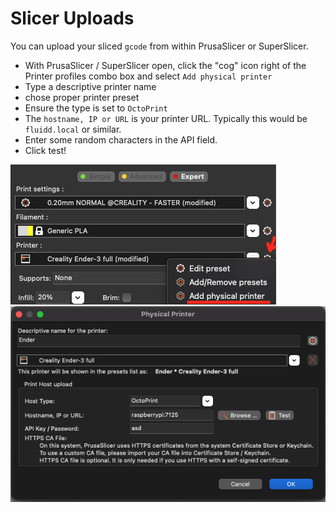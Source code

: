 # Slicer Uploads

You can upload your sliced `gcode` from within PrusaSlicer or SuperSlicer. 

- With PrusaSlicer / SuperSlicer open, click the "cog" icon right of the Printer profiles combo box and select `Add physical printer`
- Type a descriptive printer name
- chose proper printer preset
- Ensure the type is set to `OctoPrint`
- The `hostname, IP or URL` is your printer URL. Typically this would be `fluidd.local` or similar.
- Enter some random characters in the API field.
- Click test!

![screenshot](../images/physical-printer.png)
![screenshot](../images/slicer-upload.png)
